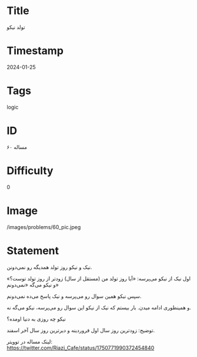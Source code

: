 # Title
تولد نیکو
# Timestamp
2024-01-25
# Tags
logic
# ID
مساله ۶۰
# Difficulty
0
# Image
/images/problems/60_pic.jpeg
# Statement
نیک و نیکو روز تولد همدیگه رو نمی‌دونن. 

اول نیک از نیکو می‌پرسه: «آیا روز تولد من (مستقل از سال) زودتر از روز تولد توست؟» و نیکو می‌گه «نمی‌دونم»

سپس نیکو همین سوال رو می‌پرسه و نیک پاسخ می‌ده نمی‌دونم.

و همینطوری ادامه میدن. بار بیستم که نیک از نیکو این سوال رو می‌پرسه، نیکو می‌گه نه.

نیکو چه روزی به دنیا اومده؟

توضیح: زودترین روز سال اول فروردینه و دیرترین روز سال آخر اسفند.

لینک مساله در توویتر: https://twitter.com/Riazi_Cafe/status/1750771990372454840

